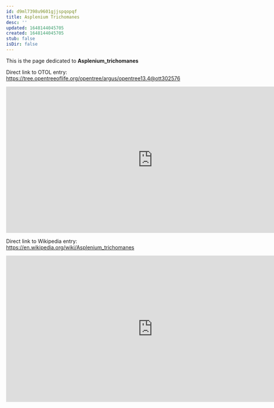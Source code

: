 ```yaml
---
id: d9ml7398u9601gjjspqopqf
title: Asplenium Trichomanes
desc: ''
updated: 1648144045705
created: 1648144045705
stub: false
isDir: false
---
```

This is the page dedicated to **Asplenium_trichomanes**


Direct link to OTOL entry: https://tree.opentreeoflife.org/opentree/argus/opentree13.4@ott302576



<html>
    <body>
    <iframe src="https://tree.opentreeoflife.org/opentree/argus/opentree13.4@ott302576"
    width="800" height="400" frameborder="0" allowfullscreen> </iframe>
    </body>
</html>
    


Direct link to Wikipedia entry: https://en.wikipedia.org/wiki/Asplenium_trichomanes



<html>
    <body>
    <iframe src="https://en.wikipedia.org/wiki/Asplenium_trichomanes"
    width="800" height="400" frameborder="0" allowfullscreen> </iframe>
    </body>
</html>
    
